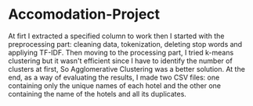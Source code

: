# Accomodation-Project
At firt I extracted a specified column to work then I started with the preprocessing part: cleaning data, tokenization, deleting stop words and appliying TF-IDF. 
Then moving to the processing part, I tried k-means clustering but it wasn't efficient since I have to identify the number of clusters at first, So Agglomerative Clustering was a better solution.
At the end, as a way of evaluating the results, I made two CSV files: one containing only the unique names of each hotel and the other one containing the name of the hotels and all its duplicates.
